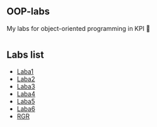 ## OOP-labs

My labs for object-oriented programming in KPI :rocket:
#

## Labs list 

- [Laba1](https://github.com/makskhv21/OOP-labs/tree/main/Lab1)
- [Laba2](https://github.com/makskhv21/OOP-labs/tree/main/Lab2)
- [Laba3](https://github.com/makskhv21/OOP-labs/tree/main/lab3)
- [Laba4](https://github.com/makskhv21/OOP-labs/tree/main/lab4) 
- [Laba5](https://github.com/makskhv21/OOP-labs/tree/main/lab5)
- [Laba6](https://github.com/makskhv21/OOP-labs/tree/main/lab6)
- [RGR](https://github.com/makskhv21/OOP-labs/tree/main/rgr)
